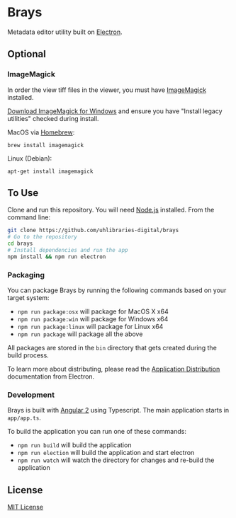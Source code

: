 # Brays

Metadata editor utility built on [Electron](http://electron.atom.io/).

## Optional

### ImageMagick
In order the view tiff files in the viewer, you must have [ImageMagick](https://www.imagemagick.org/index.php) installed.

[Download ImageMagick for Windows](https://www.imagemagick.org/script/binary-releases.php#windows)
and ensure you have "Install legacy utilities" checked during install.

MacOS via [Homebrew](https://brew.sh/):
```
brew install imagemagick
```

Linux (Debian):
```
apt-get install imagemagick
```

## To Use

Clone and run this repository. You will need [Node.js](https://nodejs.org/en/download/) installed. From the command line:

```bash
git clone https://github.com/uhlibraries-digital/brays
# Go to the repository
cd brays
# Install dependencies and run the app
npm install && npm run electron
```

### Packaging

You can package Brays by running the following commands based on your target system:

* `npm run package:osx` will package for MacOS X x64
* `npm run package:win` will package for Windows x64
* `npm run package:linux` will package for Linux x64
* `npm run package` will package all the above

All packages are stored in the `bin` directory that gets created during the build process.

To learn more about distributing, please read the [Application Distribution](http://electron.atom.io/docs/tutorial/application-distribution/) documentation from Electron.

### Development

Brays is built with [Angular 2](https://angular.io/) using Typescript. The main application starts in `app/app.ts`.

To build the application you can run one of these commands:

* `npm run build` will build the application
* `npm run election` will build the application and start electron
* `npm run watch` will watch the directory for changes and re-build the application

## License

[MIT License](LICENSE.txt)
